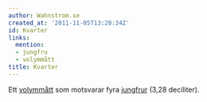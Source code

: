 ```yaml
---
author: Wahnstrom.se
created_at: '2011-11-05T13:20:34Z'
id: Kvarter
links:
  mention:
  - jungfru
  - volymmått
title: Kvarter
---
```


Ett [volymmått] som motsvarar fyra [jungfrur] (3,28 deciliter).

  [volymmått]: volymmått
  [jungfrur]: jungfru
